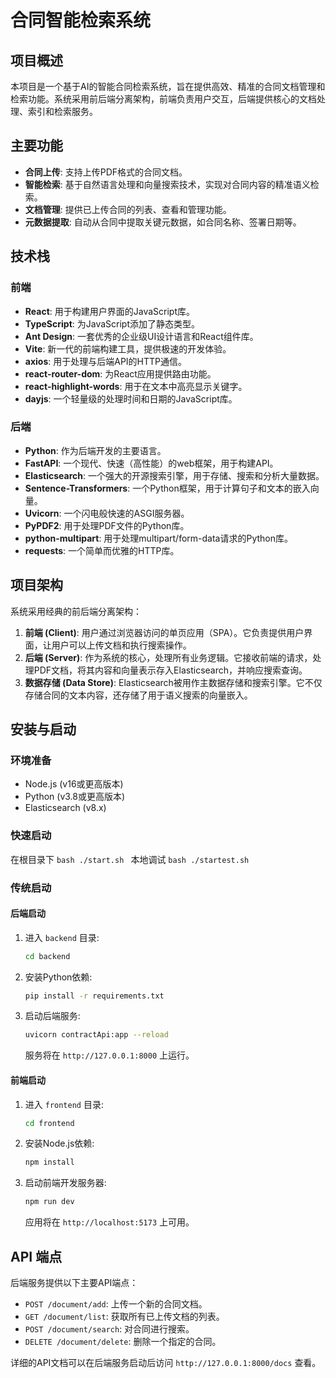 # 合同智能检索系统

## 项目概述

本项目是一个基于AI的智能合同检索系统，旨在提供高效、精准的合同文档管理和检索功能。系统采用前后端分离架构，前端负责用户交互，后端提供核心的文档处理、索引和检索服务。

## 主要功能

- **合同上传**: 支持上传PDF格式的合同文档。
- **智能检索**: 基于自然语言处理和向量搜索技术，实现对合同内容的精准语义检索。
- **文档管理**: 提供已上传合同的列表、查看和管理功能。
- **元数据提取**: 自动从合同中提取关键元数据，如合同名称、签署日期等。

## 技术栈

### 前端

- **React**: 用于构建用户界面的JavaScript库。
- **TypeScript**: 为JavaScript添加了静态类型。
- **Ant Design**: 一套优秀的企业级UI设计语言和React组件库。
- **Vite**: 新一代的前端构建工具，提供极速的开发体验。
- **axios**: 用于处理与后端API的HTTP通信。
- **react-router-dom**: 为React应用提供路由功能。
- **react-highlight-words**: 用于在文本中高亮显示关键字。
- **dayjs**: 一个轻量级的处理时间和日期的JavaScript库。

### 后端

- **Python**: 作为后端开发的主要语言。
- **FastAPI**: 一个现代、快速（高性能）的web框架，用于构建API。
- **Elasticsearch**: 一个强大的开源搜索引擎，用于存储、搜索和分析大量数据。
- **Sentence-Transformers**: 一个Python框架，用于计算句子和文本的嵌入向量。
- **Uvicorn**: 一个闪电般快速的ASGI服务器。
- **PyPDF2**: 用于处理PDF文件的Python库。
- **python-multipart**: 用于处理multipart/form-data请求的Python库。
- **requests**: 一个简单而优雅的HTTP库。

## 项目架构

系统采用经典的前后端分离架构：

1.  **前端 (Client)**: 用户通过浏览器访问的单页应用（SPA）。它负责提供用户界面，让用户可以上传文档和执行搜索操作。
2.  **后端 (Server)**: 作为系统的核心，处理所有业务逻辑。它接收前端的请求，处理PDF文档，将其内容和向量表示存入Elasticsearch，并响应搜索查询。
3.  **数据存储 (Data Store)**: Elasticsearch被用作主数据存储和搜索引擎。它不仅存储合同的文本内容，还存储了用于语义搜索的向量嵌入。

## 安装与启动

### 环境准备

- Node.js (v16或更高版本)
- Python (v3.8或更高版本)
- Elasticsearch (v8.x)


### 快速启动
在根目录下
    ```bash
    ./start.sh
    ```
本地调试
    ```bash
    ./startest.sh
    ```
### 传统启动
#### 后端启动

1.  进入 `backend` 目录:
    ```bash
    cd backend
    ```

2.  安装Python依赖:
    ```bash
    pip install -r requirements.txt
    ```

3.  启动后端服务:
    ```bash
    uvicorn contractApi:app --reload
    ```
    服务将在 `http://127.0.0.1:8000` 上运行。

#### 前端启动

1.  进入 `frontend` 目录:
    ```bash
    cd frontend
    ```

2.  安装Node.js依赖:
    ```bash
    npm install
    ```

3.  启动前端开发服务器:
    ```bash
    npm run dev
    ```
    应用将在 `http://localhost:5173` 上可用。

## API 端点

后端服务提供以下主要API端点：

- `POST /document/add`: 上传一个新的合同文档。
- `GET /document/list`: 获取所有已上传文档的列表。
- `POST /document/search`: 对合同进行搜索。
- `DELETE /document/delete`: 删除一个指定的合同。

详细的API文档可以在后端服务启动后访问 `http://127.0.0.1:8000/docs` 查看。
